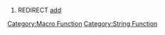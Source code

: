 1.  REDIRECT [add](add "wikilink")

[Category:Macro Function](Category:Macro_Function "wikilink")
[Category:String Function](Category:String_Function "wikilink")